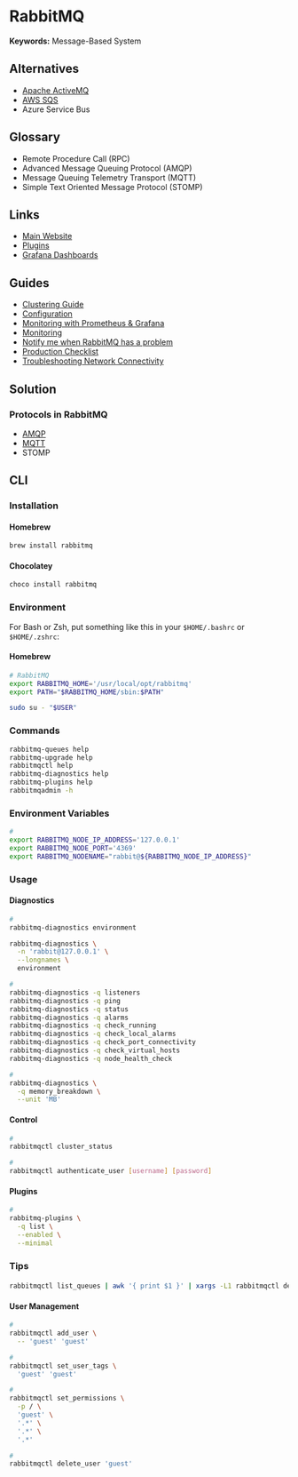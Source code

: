 # RabbitMQ

**Keywords:** Message-Based System

<!--
https://gist.github.com/nicosingh/08be6d6e7605a43fe52d1f201c2b47d8

https://www.youtube.com/watch?v=NWISW6AwpOE

https://github.com/gfronza/rabbitmq-alert

https://linkedin.com/learning/learning-rabbitmq/connect-your-services-with-asynchronous-messaging-2

https://app.pluralsight.com/library/courses/rabbitmq-by-example/table-of-contents
https://app.pluralsight.com/library/courses/masstransit-rabbitmq-scaling-microservices/table-of-contents

https://rabbitmq.com/management-cli.html
https://rabbitmq.com/cli.html
https://rabbitmq.com/installing-plugins.html
https://github.com/search?q=%22kind%3A+RabbitmqCluster%22+%22rabbitmq_peer_discovery_k8s%22&type=Code
https://github.com/bitnami/charts/tree/master/bitnami/rabbitmq

https://stackoverflow.com/questions/11459676/delete-all-the-queues-from-rabbitmq
-->

## Alternatives

- [Apache ActiveMQ](/apache/apache-activemq.md)
- [AWS SQS](/aws/aws-sqs.md)
- Azure Service Bus

## Glossary

- Remote Procedure Call (RPC)
- Advanced Message Queuing Protocol (AMQP)
- Message Queuing Telemetry Transport (MQTT)
- Simple Text Oriented Message Protocol (STOMP)

## Links

- [Main Website](https://rabbitmq.com)
- [Plugins](https://rabbitmq.com/plugins.html)
- [Grafana Dashboards](https://grafana.com/orgs/rabbitmq)

## Guides

- [Clustering Guide](https://rabbitmq.com/clustering.html)
- [Configuration](https://rabbitmq.com/configure.html)
- [Monitoring with Prometheus & Grafana](https://rabbitmq.com/prometheus.html)
- [Monitoring](https://rabbitmq.com/monitoring.html)
- [Notify me when RabbitMQ has a problem](https://blog.rabbitmq.com/posts/2021/05/alerting/)
- [Production Checklist](https://rabbitmq.com/production-checklist.html)
- [Troubleshooting Network Connectivity](https://rabbitmq.com/troubleshooting-networking.html)

## Solution

### Protocols in RabbitMQ

- [AMQP](/amqp.md)
- [MQTT](/mqtt.md)
- STOMP

<!-- ### Naming Conventions

- tx - Topic Exchange
- fx - Fanout Exchange
- dx - Direct Exchange -->

<!--
https://eng.revinate.com/2015/12/01/rabbitmq-naming-conventions.html
-->

## CLI

### Installation

#### Homebrew

```sh
brew install rabbitmq
```

#### Chocolatey

```sh
choco install rabbitmq
```

### Environment

For Bash or Zsh, put something like this in your `$HOME/.bashrc` or `$HOME/.zshrc`:

#### Homebrew

```sh
# RabbitMQ
export RABBITMQ_HOME='/usr/local/opt/rabbitmq'
export PATH="$RABBITMQ_HOME/sbin:$PATH"
```

```sh
sudo su - "$USER"
```

### Commands

```sh
rabbitmq-queues help
rabbitmq-upgrade help
rabbitmqctl help
rabbitmq-diagnostics help
rabbitmq-plugins help
rabbitmqadmin -h
```

<!--
rabbitmq-defaults
rabbitmq-env
-->

### Environment Variables

```sh
#
export RABBITMQ_NODE_IP_ADDRESS='127.0.0.1'
export RABBITMQ_NODE_PORT='4369'
export RABBITMQ_NODENAME="rabbit@${RABBITMQ_NODE_IP_ADDRESS}"
```

<!-- ### Kubernetes in Docker (kind)

```sh
kubectl exec -it \
  rabbitmq-server-0 \
  -n my-app \
    -- /bin/bash
``` -->

<!-- #### Port Forward

```sh
#
export KUBECTL_NAMESPACE='my-app'

kubectl port-forward svc/rabbitmq \
  -n "$KUBECTL_NAMESPACE" \
  5672:5672

kubectl port-forward svc/rabbitmq-nodes \
  -n "$KUBECTL_NAMESPACE" \
  4369:4369

kubectl port-forward svc/rabbitmq-nodes \
  -n "$KUBECTL_NAMESPACE" \
  25672:25672
``` -->

### Usage

#### Diagnostics

```sh
#
rabbitmq-diagnostics environment

rabbitmq-diagnostics \
  -n 'rabbit@127.0.0.1' \
  --longnames \
  environment

#
rabbitmq-diagnostics -q listeners
rabbitmq-diagnostics -q ping
rabbitmq-diagnostics -q status
rabbitmq-diagnostics -q alarms
rabbitmq-diagnostics -q check_running
rabbitmq-diagnostics -q check_local_alarms
rabbitmq-diagnostics -q check_port_connectivity
rabbitmq-diagnostics -q check_virtual_hosts
rabbitmq-diagnostics -q node_health_check

#
rabbitmq-diagnostics \
  -q memory_breakdown \
  --unit 'MB'
```

#### Control

```sh
#
rabbitmqctl cluster_status

#
rabbitmqctl authenticate_user [username] [password]
```

#### Plugins

```sh
#
rabbitmq-plugins \
  -q list \
  --enabled \
  --minimal
```

### Tips

####

```sh
rabbitmqctl list_queues | awk '{ print $1 }' | xargs -L1 rabbitmqctl delete_queue
```

#### User Management

```sh
#
rabbitmqctl add_user \
  -- 'guest' 'guest'

#
rabbitmqctl set_user_tags \
  'guest' 'guest'

#
rabbitmqctl set_permissions \
  -p / \
  'guest' \
  '.*' \
  '.*' \
  '.*'

#
rabbitmqctl delete_user 'guest'
```

<!-- #### REST API

```sh
curl \
  -su 'guest:guest' \
  -X GET 'http://127.0.0.1:15672/api/nodes/rabbit@hostname/memory' | \
    jq

curl \
  -su 'guest:guest' \
  -X GET 'http://127.0.0.1:15672/api/nodes/rabbit@hostname/memory' | \
    jq '.memory.total.allocated'
``` -->

<!-- ## Helm

https://charts.bitnami.com/bitnami
https://github.com/bitnami/charts/tree/master/bitnami/rabbitmq -->

